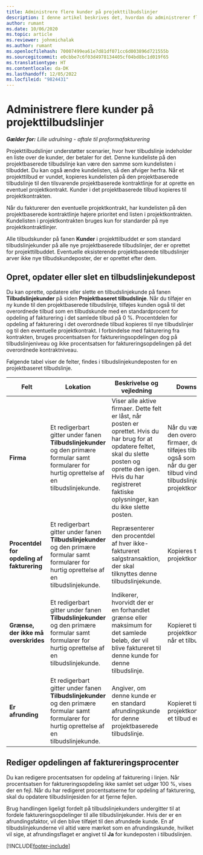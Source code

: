 ```yaml
---
title: Administrere flere kunder på projekttilbudslinjer
description: I denne artikel beskrives det, hvordan du administrerer flere kunder på projekttilbudslinjer.
author: rumant
ms.date: 10/06/2020
ms.topic: article
ms.reviewer: johnmichalak
ms.author: rumant
ms.openlocfilehash: 70007499ea61e7d81df071cc6d003896d721555b
ms.sourcegitcommit: e0cbbe7c6f03d4978134405cf04bd8bc1d019f65
ms.translationtype: HT
ms.contentlocale: da-DK
ms.lasthandoff: 12/05/2022
ms.locfileid: "9824431"
---
```

# <a name="manage-multiple-customers-on-project-quote-lines"></a>Administrere flere kunder på projekttilbudslinjer

_**Gælder for:** Lille udrulning - aftale til proformafakturering_

Projekttilbudslinjer understøtter scenarier, hvor hver tilbudslinje indeholder en liste over de kunder, der betaler for det. Denne kundeliste på den projektbaserede tilbudslinje kan være den samme som kundelisten i tilbuddet. Du kan også ændre kundelisten, så den afviger herfra. Når et projekttilbud er vundet, kopieres kundelisten på den projektbaserede tilbudslinje til den tilsvarende projektbaserede kontraktlinje for at oprette en eventuel projektkontrakt. Kunder i det projektbaserede tilbud kopieres til projektkontrakten.

Når du fakturerer den eventuelle projektkontrakt, har kundelisten på den projektbaserede kontraktlinje højere prioritet end listen i projektkontrakten. Kundelisten i projektkontrakten bruges kun for standarder på nye projektkontraktlinjer.

Alle tilbudskunder på fanen **Kunder** i projekttilbuddet er som standard tilbudslinjekunder på alle nye projektbaserede tilbudslinjer, der er oprettet for projekttilbuddet. Eventuelle eksisterende projektbaserede tilbudslinjer arver ikke nye tilbudskundeposter, der er oprettet efter dem.

## <a name="create-update-or-delete-a-quote-line-customer-record"></a>Opret, opdater eller slet en tilbudslinjekundepost

Du kan oprette, opdatere eller slette en tilbudslinjekunde på fanen **Tilbudslinjekunder** på siden **Projektbaseret tilbudslinje**. Når du tilføjer en ny kunde til den projektbaserede tilbudslinje, tilføjes kunden også til det overordnede tilbud som en tilbudskunde med en standardprocent for opdeling af fakturering i det samlede tilbud på 0 %. Procentdelen for opdeling af fakturering i det overordnede tilbud kopieres til nye tilbudslinjer og til den eventuelle projektkontrakt. I forbindelse med fakturering fra kontrakten, bruges procentsatsen for faktureringsopdelingen dog på tilbudslinjeniveau og ikke procentsatsen for faktureringsopdelingen på det overordnede kontraktniveau. 

Følgende tabel viser de felter, findes i tilbudslinjekundeposten for en projektbaseret tilbudslinje.

| Felt | Lokation | Beskrivelse og vejledning | Downstream-virkning |
| --- | --- | --- | --- |
| **Firma** | Et redigerbart gitter under fanen **Tilbudslinjekunder** og den primære formular samt formularer for hurtig oprettelse af en tilbudslinjekunde. | Viser alle aktive firmaer. Dette felt er låst, når posten er oprettet. Hvis du har brug for at opdatere feltet, skal du slette posten og oprette den igen. Hvis du har registreret faktiske oplysninger, kan du ikke slette posten. | Når du vælger et firma på den overordnede liste over firmaer, der skal tilføjes, tilføjes tilbudslinjekunden også som en tilbudskunde, når du gemmer det. Når et tilbud vindes, kopieres tilbudslinjekunder over til projektkontraktlinjekunderne. |
| **Procentdel for opdeling af fakturering** | Et redigerbart gitter under fanen **Tilbudslinjekunder** og den primære formular samt formularer for hurtig oprettelse af en tilbudslinjekunde. | Repræsenterer den procentdel af hver ikke-faktureret salgstransaktion, der skal tilknyttes denne tilbudslinjekunde. | Kopieres til projektkontraktlinjekunder. |
| **Grænse, der ikke må overskrides** | Et redigerbart gitter under fanen **Tilbudslinjekunder** og den primære formular samt formularer for hurtig oprettelse af en tilbudslinjekunde. | Indikerer, hvorvidt der er en forhandlet grænse eller maksimum for det samlede beløb, der vil blive faktureret til denne kunde for denne tilbudslinje. | Kopieret til projektkontraktlinjekunderne, når et tilbud er vundet. |
| **Er afrunding** | Et redigerbart gitter under fanen **Tilbudslinjekunder** og den primære formular samt formularer for hurtig oprettelse af en tilbudslinjekunde. | Angiver, om denne kunde er en standard afrundingskunde for denne projektbaserede tilbudslinje. | Kopieret til projektkontraktkunderne, når et tilbud er vundet. |

## <a name="edit-billing-split-percentages"></a>Rediger opdelingen af faktureringsprocenter

Du kan redigere procentsatsen for opdeling af fakturering i linjen. Når procentsatsen for faktureringsopdeling ikke samlet set udgør 100 %, vises der en fejl. Når du har redigeret procentsatserne for opdeling af fakturering, skal du opdatere tilbudslinjesiden for at fjerne fejlen.

Brug handlingen ligeligt fordelt på tilbudslinjekunders undergitter til at fordele faktureringsopdelinger til alle tilbudslinjekunder. Hvis der er en afrundingsfaktor, vil den blive tilføjet til den afrundede kunde. En af tilbudslinjekunderne vil altid være mærket som en afrundingskunde, hvilket vil sige, at afrundingsflaget er angivet til **Ja** for kundeposten i tilbudslinjen. 


[!INCLUDE[footer-include](../../includes/footer-banner.md)]
